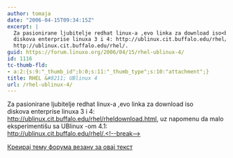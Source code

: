 ```yaml
---
author: tomaja
date: "2006-04-15T09:34:15Z"
excerpt: |
  Za pasionirane ljubitelje redhat linux-a ,evo linka za download iso<br />
  diskova enterprise linuxa 3 i 4: http://ublinux.cit.buffalo.edu/rhel/rheldownload.html, uz napomenu da malo eksperimentišu sa UBlinux -om 4.1:<br />
  http://ublinux.cit.buffalo.edu/rhel/.
guid: https://forum.linuxo.org/2006/04/15/rhel-ublinux-4/
id: 1116
tc-thumb-fld:
- a:2:{s:9:"_thumb_id";b:0;s:11:"_thumb_type";s:10:"attachment";}
title: RHEL &#8211; UBlinux 4
url: /rhel-ublinux-4/
---
```

Za pasionirane ljubitelje redhat linux-a ,evo linka za download iso  
diskova enterprise linuxa 3 i 4: http://ublinux.cit.buffalo.edu/rhel/rheldownload.html, uz napomenu da malo eksperimentišu sa UBlinux -om 4.1:  
http://ublinux.cit.buffalo.edu/rhel/.<!--break-->

[Креирај тему форума везану за овај текст](https://linuxo.org/nova-tema-na-forumu/?se_pid=1116)